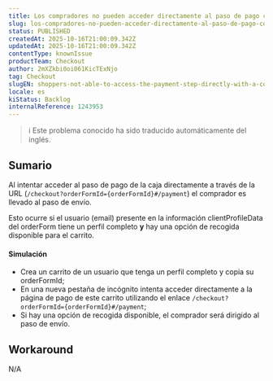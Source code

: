 ```yaml
---
title: Los compradores no pueden acceder directamente al paso de pago con un perfil completo y la opción de recogida disponible
slug: los-compradores-no-pueden-acceder-directamente-al-paso-de-pago-con-un-perfil-completo-y-la-opcion-de-recogida-disponible
status: PUBLISHED
createdAt: 2025-10-16T21:00:09.342Z
updatedAt: 2025-10-16T21:00:09.342Z
contentType: knownIssue
productTeam: Checkout
author: 2mXZkbi0oi061KicTExNjo
tag: Checkout
slugEN: shoppers-not-able-to-access-the-payment-step-directly-with-a-complete-profile-and-available-pickup-option
locale: es
kiStatus: Backlog
internalReference: 1243953
---
```


>ℹ️ Este problema conocido ha sido traducido automáticamente del inglés.

## Sumario


Al intentar acceder al paso de pago de la caja directamente a través de la URL (`/checkout?orderFormId={orderFormId}#/payment`) el comprador es llevado al paso de envío.

Esto ocurre si el usuario (email) presente en la información clientProfileData del orderForm tiene un perfil completo **y** hay una opción de recogida disponible para el carrito.


#### Simulación



- Crea un carrito de un usuario que tenga un perfil completo y copia su orderFormId;
- En una nueva pestaña de incógnito intenta acceder directamente a la página de pago de este carrito utilizando el enlace `/checkout?orderFormId={orderFormId}#/payment`;
- Si hay una opción de recogida disponible, el comprador será dirigido al paso de envío.

## Workaround


N/A



